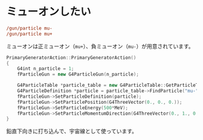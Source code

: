 # ミューオンしたい

```cfg
/gun/particle mu-
/gun/particle mu+
```

ミューオンは正ミューオン（``mu+``）、負ミューオン（``mu-``）が用意されています。

```cpp
PrimaryGeneratorAction::PrimaryGeneratorAction()
{
    G4int n_particle = 1;
    fParticleGun = new G4ParticleGun(n_particle);

    G4ParticleTable *particle_table = new G4ParticleTable::GetParticleTable();
    G4ParticleDefinition *particle = particle_table->FindParticle("mu-");
    fParticleGun->SetParticleDefinition(particle);
    fParticleGun->SetParticlePosition(G4ThreeVector(0., 0., 0.));
    fParticleGun->SetParticleEnergy(500*MeV);
    fParticleGun->SetParticleMomentumDirection(G4ThreeVector(0., 1., 0.));
}
```

鉛直下向きに打ち込んで、宇宙線として使っています。
